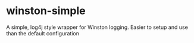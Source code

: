 # winston-simple
A simple, log4j style wrapper for Winston logging.  Easier to setup and use than the default configuration

